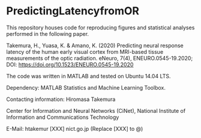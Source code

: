 # PredictingLatencyfromOR

This repository houses code for reproducing figures and statistical analyses performed in the following paper.

Takemura, H., Yuasa, K. & Amano, K. (2020) Predicting neural response latency of the human early visual cortex from MRI-based tissue measurements of the optic radiation. eNeuro, 7(4), ENEURO.0545-19.2020; DOI: https://doi.org/10.1523/ENEURO.0545-19.2020 

The code was written in MATLAB and tested on Ubuntu 14.04 LTS. 

Dependency: MATLAB Statistics and Machine Learning Toolbox.

Contacting information: 
Hiromasa Takemura

Center for Information and Neural Networks (CiNet),
National Institute of Information and Communications Technology

E-Mail: htakemur [XXX] nict.go.jp (Replace [XXX] to @)
